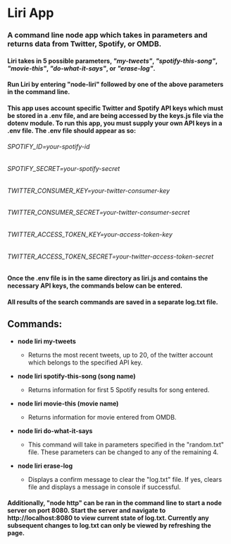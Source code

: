 # Liri App

### A command line node app which takes in parameters and returns data from Twitter, Spotify, or OMDB.

#### Liri takes in 5 possible parameters, *"my-tweets"*, *"spotify-this-song"*, *"movie-this"*, *"do-what-it-says"*, or *"erase-log"*.
#### Run Liri by entering "node-liri" followed by one of the above parameters in the command line.
#### This app uses account specific Twitter and Spotify API keys which must be stored in a .env file, and are being accessed by the keys.js file via the dotenv module.  To run this app, you must supply your own API keys in a .env file. The .env file should appear as so:
###### SPOTIFY_ID=your-spotify-id
###### SPOTIFY_SECRET=your-spotify-secret
###### TWITTER_CONSUMER_KEY=your-twitter-consumer-key
###### TWITTER_CONSUMER_SECRET=your-twitter-consumer-secret
###### TWITTER_ACCESS_TOKEN_KEY=your-access-token-key
###### TWITTER_ACCESS_TOKEN_SECRET=your-twitter-access-token-secret

#### Once the .env file is in the same directory as liri.js and contains the necessary API keys, the commands below can be entered.  
#### All results of the search commands are saved in a separate log.txt file.

## Commands:

* **node liri my-tweets**

  * Returns the most recent tweets, up to 20, of the twitter account which belongs to the specified API key.

* **node liri spotify-this-song (song name)**

  * Returns information for first 5 Spotify results for song entered.

* **node liri movie-this (movie name)**

  * Returns information for movie entered from OMDB.

* **node liri do-what-it-says**

  * This command will take in parameters specified in the "random.txt" file. These parameters can be changed to any of the remaining 4.

* **node liri erase-log**

  * Displays a confirm message to clear the "log.txt" file.  If yes, clears file and displays a message in console if successful.

#### Additionally, "node http" can be ran in the command line to start a node server on port 8080. Start the server and navigate to http://localhost:8080 to view current state of log.txt.  Currently any subsequent changes to log.txt can only be viewed by refreshing the page.
